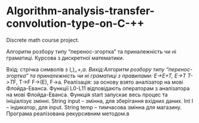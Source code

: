 # Algorithm-analysis-transfer-convolution-type-on-C-++
Discrete math course project.

Алгоритм розбору типу “перенос-згортка” та приналежність чи ні граматиці.
Курсова з дискретної математики.

Вхід: стрічка символів з (,),*,+,а.
Вихід:Алгоритм розбору типу “перенос-згортка” та приналежність чи ні граматиці з правилами: 
	  E->E+T,  E->T
		 T->T*F,  T->F
	  F->(E),  F->a.
Реалізація: за основу взято аналізатор на мові Флойда-Еванса.
Функції L0-L11 відповідають операторам з аналізатора на мові Флойда-Еванса. Функція start запускає весь процес та ініціалізує змінні.
String input – змінна, для зберігання вхідних даних.
Int I – індикатор, для input.
String temp – тимчасова змінна для магазину.
Програма реалізована рекурсивним методом.в
